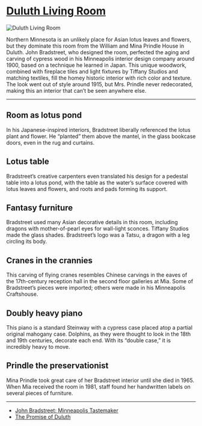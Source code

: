 # [Duluth Living Room](http://artstories.artsmia.org/#/o/G320)
![Duluth Living Room](http://api.artsmia.org/images/G320/large.jpg)

Northern Minnesota is an unlikely place for Asian lotus leaves and flowers, but they dominate this room from the William and Mina Prindle House in Duluth. John Bradstreet, who designed the room, perfected the aging and carving of cypress wood in his Minneapolis interior design company around 1900, based on a technique he learned in Japan. This unique woodwork, combined with fireplace tiles and light fixtures by Tiffany Studios and matching textiles, fill the homey historic interior with rich color and texture. The look went out of style around 1915, but Mrs. Prindle never redecorated, making this an interior that can’t be seen anywhere else.

---

## Room as lotus pond

In his Japanese-inspired interiors, Bradstreet liberally referenced the lotus plant and flower. He “planted” them above the mantel, in the glass bookcase doors, even in the rug and curtains.

## Lotus table

Bradstreet’s creative carpenters even translated his design for a pedestal table into a lotus pond, with the table as the water’s surface covered with lotus leaves and flowers, and roots and pads forming its support.

## Fantasy furniture

Bradstreet used many Asian decorative details in this room, including dragons with mother-of-pearl eyes for wall-light sconces. Tiffany Studios made the glass shades. Bradstreet’s logo was a Tatsu, a dragon with a leg circling its body.

## Cranes in the crannies

This carving of flying cranes resembles Chinese carvings in the eaves of the 17th-century reception hall in the second floor galleries at Mia. Some of Bradstreet’s pieces were imported; others were made in his Minneapolis Craftshouse.

## Doubly heavy piano

This piano is a standard Steinway with a cypress case placed atop a partial original mahogany case. Dolphins, as they were thought to look in the 18th and 19th centuries, decorate each end. With its “double case,” it is incredibly heavy to move.

## Prindle the preservationist

Mina Prindle took great care of her Bradstreet interior until she died in 1965. When Mia received the room in 1981, staff found her handwritten labels on several pieces of furniture.

---

* [John Bradstreet: Minneapolis Tastemaker](../stories/john-bradstreet-minneapolis-tastemaker.md)
* [The Promise of Duluth](../stories/the-promise-of-duluth.md)

